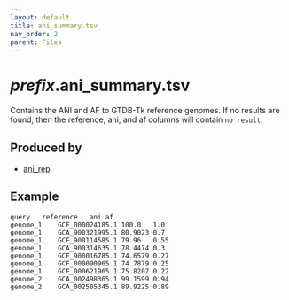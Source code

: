 ```yaml
---
layout: default
title: ani_summary.tsv
nav_order: 2
parent: Files
---
```


# *prefix*.ani_summary.tsv

Contains the ANI and AF to GTDB-Tk reference genomes. If no results are found, then
the reference, ani, and af columns will contain `no result`.

## Produced by
* [ani_rep](../commands/ani_rep.html)

## Example

```text
query	reference	ani	af
genome_1	GCF_000024185.1	100.0	1.0
genome_1	GCA_900321995.1	80.9023	0.7
genome_1	GCF_900114585.1	79.96	0.55
genome_1	GCA_900314635.1	78.4474	0.3
genome_1	GCF_900016785.1	74.6579	0.27
genome_1	GCF_000090965.1	74.7879	0.25
genome_1	GCF_000621965.1	75.8207	0.22
genome_2	GCA_002498365.1	99.1599	0.94
genome_2	GCA_002505345.1	89.9225	0.89
```

